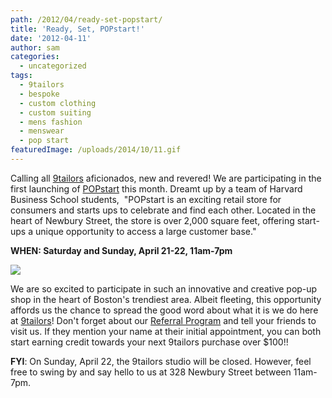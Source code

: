 ```yaml
---
path: /2012/04/ready-set-popstart/
title: 'Ready, Set, POPstart!'
date: '2012-04-11'
author: sam
categories:
  - uncategorized
tags:
  - 9tailors
  - bespoke
  - custom clothing
  - custom suiting
  - mens fashion
  - menswear
  - pop start
featuredImage: /uploads/2014/10/11.gif
---
```

Calling all [9tailors](http://www.9tailors.com/) aficionados, new and revered! We are participating in the first launching of [POPstart](http://3.bp.blogspot.com/-qcqpFMgp6R4/T4SRZ-iSTBI/AAAAAAAAALw/xTZchopAqqk/s320/POPStart_postcard.gif) this month. Dreamt up by a team of Harvard Business School students,  "POPstart is an exciting retail store for consumers and starts ups to celebrate and find each other. Located in the heart of Newbury Street, the store is over 2,000 square feet, offering start-ups a unique opportunity to access a large customer base."

**WHEN: Saturday and Sunday, April 21-22, 11am-7pm**

[![](http://3.bp.blogspot.com/-qcqpFMgp6R4/T4SRZ-iSTBI/AAAAAAAAALw/xTZchopAqqk/s320/POPStart_postcard.gif)](http://3.bp.blogspot.com/-qcqpFMgp6R4/T4SRZ-iSTBI/AAAAAAAAALw/xTZchopAqqk/s1600/POPStart_postcard.gif)

We are so excited to participate in such an innovative and creative pop-up shop in the heart of Boston's trendiest area. Albeit fleeting, this opportunity affords us the chance to spread the good word about what it is we do here at [9tailors](http://www.9tailors.com/)! Don't forget about our [Referral Program](http://www.9tailors.com/pages/#!/pages/style_by_9tailors/referral_program) and tell your friends to visit us. If they mention your name at their initial appointment, you can both start earning credit towards your next 9tailors purchase over $100!!

**FYI**: On Sunday, April 22, the 9tailors studio will be closed. However, feel free to swing by and say hello to us at 328 Newbury Street between 11am-7pm.